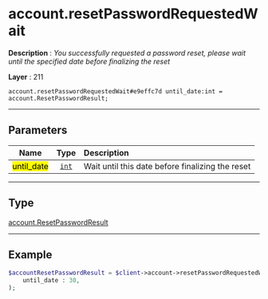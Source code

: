 # account.resetPasswordRequestedWait

**Description** : *You successfully requested a password reset, please wait until the specified date before finalizing the reset*

**Layer** : 211

```tl
account.resetPasswordRequestedWait#e9effc7d until_date:int = account.ResetPasswordResult;
```

---

## Parameters

| Name | Type | Description |
| :---: | :---: | :--- |
| <mark>until_date</mark> | [`int`](type/int) | Wait until this date before finalizing the reset |

---

## Type

[account.ResetPasswordResult](type/account.ResetPasswordResult)

---

## Example

```php
$accountResetPasswordResult = $client->account->resetPasswordRequestedWait(
	until_date : 30,
);
```